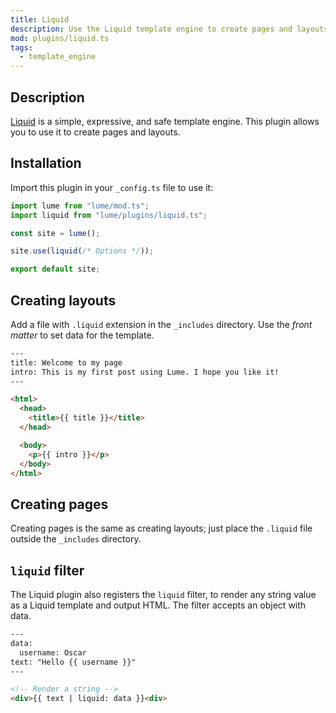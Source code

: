```yaml
---
title: Liquid
description: Use the Liquid template engine to create pages and layouts
mod: plugins/liquid.ts
tags:
  - template_engine
---
```


## Description

[Liquid](https://liquidjs.com/) is a simple, expressive, and safe template
engine. This plugin allows you to use it to create pages and layouts.

## Installation

Import this plugin in your `_config.ts` file to use it:

```js
import lume from "lume/mod.ts";
import liquid from "lume/plugins/liquid.ts";

const site = lume();

site.use(liquid(/* Options */));

export default site;
```

## Creating layouts

Add a file with `.liquid` extension in the `_includes` directory. Use the _front
matter_ to set data for the template.

```html
---
title: Welcome to my page
intro: This is my first post using Lume. I hope you like it!
---

<html>
  <head>
    <title>{{ title }}</title>
  </head>

  <body>
    <p>{{ intro }}</p>
  </body>
</html>
```

## Creating pages

Creating pages is the same as creating layouts; just place the `.liquid` file
outside the `_includes` directory.

## `liquid` filter

The Liquid plugin also registers the `liquid` filter, to render any string value
as a Liquid template and output HTML. The filter accepts an object with data.

```html
---
data:
  username: Oscar
text: "Hello {{ username }}"
---

<!-- Render a string -->
<div>{{ text | liquid: data }}<div>
```
